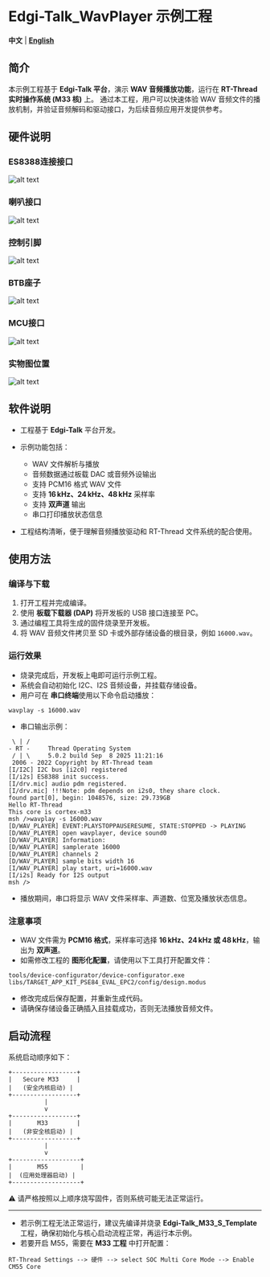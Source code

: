 # Edgi-Talk_WavPlayer 示例工程

**中文** | [**English**](./README.md)

## 简介

本示例工程基于 **Edgi-Talk 平台**，演示 **WAV 音频播放功能**，运行在 **RT-Thread 实时操作系统 (M33 核)** 上。
通过本工程，用户可以快速体验 WAV 音频文件的播放机制，并验证音频解码和驱动接口，为后续音频应用开发提供参考。

## 硬件说明
### ES8388连接接口
![alt text](figures/1.png)
### 喇叭接口
![alt text](figures/2.png)
### 控制引脚
![alt text](figures/3.png)
### BTB座子
![alt text](figures/4.png)
### MCU接口
![alt text](figures/5.png)
### 实物图位置
![alt text](figures/6.png)

## 软件说明

* 工程基于 **Edgi-Talk** 平台开发。

* 示例功能包括：

  * WAV 文件解析与播放
  * 音频数据通过板载 DAC 或音频外设输出
  * 支持 PCM16 格式 WAV 文件
  * 支持 **16 kHz、24 kHz、48 kHz** 采样率
  * 支持 **双声道** 输出
  * 串口打印播放状态信息

* 工程结构清晰，便于理解音频播放驱动和 RT-Thread 文件系统的配合使用。

## 使用方法

### 编译与下载

1. 打开工程并完成编译。
2. 使用 **板载下载器 (DAP)** 将开发板的 USB 接口连接至 PC。
3. 通过编程工具将生成的固件烧录至开发板。
4. 将 WAV 音频文件拷贝至 SD 卡或外部存储设备的根目录，例如 `16000.wav`。

### 运行效果

* 烧录完成后，开发板上电即可运行示例工程。
* 系统会自动初始化 I2C、I2S 音频设备，并挂载存储设备。
* 用户可在 **串口终端**使用以下命令启动播放：

```
wavplay -s 16000.wav
```

* 串口输出示例：

```
 \ | /
- RT -     Thread Operating System
 / | \     5.0.2 build Sep  8 2025 11:21:16
 2006 - 2022 Copyright by RT-Thread team
[I/I2C] I2C bus [i2c0] registered
[I/i2s] ES8388 init success.
[I/drv.mic] audio pdm registered.
[I/drv.mic] !!!Note: pdm depends on i2s0, they share clock.
found part[0], begin: 1048576, size: 29.739GB
Hello RT-Thread
This core is cortex-m33
msh />wavplay -s 16000.wav
[D/WAV_PLAYER] EVENT:PLAYSTOPPAUSERESUME, STATE:STOPPED -> PLAYING
[D/WAV_PLAYER] open wavplayer, device sound0
[D/WAV_PLAYER] Information:
[D/WAV_PLAYER] samplerate 16000
[D/WAV_PLAYER] channels 2
[D/WAV_PLAYER] sample bits width 16
[I/WAV_PLAYER] play start, uri=16000.wav
[I/i2s] Ready for I2S output
msh />
```

* 播放期间，串口将显示 WAV 文件采样率、声道数、位宽及播放状态信息。

### 注意事项

* WAV 文件需为 **PCM16 格式**，采样率可选择 **16 kHz、24 kHz 或 48 kHz**，输出为 **双声道**。
* 如需修改工程的 **图形化配置**，请使用以下工具打开配置文件：

```
tools/device-configurator/device-configurator.exe
libs/TARGET_APP_KIT_PSE84_EVAL_EPC2/config/design.modus
```

* 修改完成后保存配置，并重新生成代码。
* 请确保存储设备正确插入且挂载成功，否则无法播放音频文件。

## 启动流程

系统启动顺序如下：

```
+------------------+
|   Secure M33     |
|   (安全内核启动) |
+------------------+
          |
          v
+------------------+
|       M33        |
|   (非安全核启动) |
+------------------+
          |
          v
+-------------------+
|       M55         |
|  (应用处理器启动) |
+-------------------+
```

⚠️ 请严格按照以上顺序烧写固件，否则系统可能无法正常运行。

---

* 若示例工程无法正常运行，建议先编译并烧录 **Edgi-Talk\_M33\_S\_Template** 工程，确保初始化与核心启动流程正常，再运行本示例。
* 若要开启 M55，需要在 **M33 工程** 中打开配置：

```
RT-Thread Settings --> 硬件 --> select SOC Multi Core Mode --> Enable CM55 Core
```

